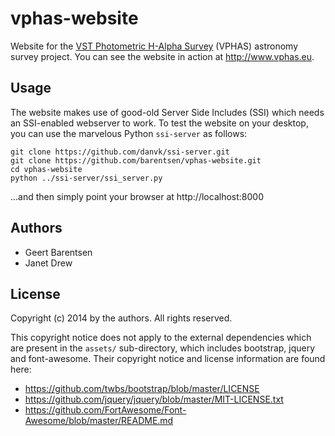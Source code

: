 vphas-website
=============

Website for the [VST Photometric H-Alpha Survey](http://www.vphas.eu) (VPHAS) astronomy survey project.
You can see the website in action at http://www.vphas.eu.


Usage
-----

The website makes use of good-old Server Side Includes (SSI) which needs an SSI-enabled webserver to work. To test the website on your desktop, you can use the marvelous Python `ssi-server` as follows:

```
git clone https://github.com/danvk/ssi-server.git
git clone https://github.com/barentsen/vphas-website.git
cd vphas-website
python ../ssi-server/ssi_server.py
```

...and then simply point your browser at http://localhost:8000

Authors
-------
* Geert Barentsen
* Janet Drew

License
-------

Copyright (c) 2014 by the authors. All rights reserved.

This copyright notice does not apply to the external dependencies 
which are present in the `assets/` sub-directory, which includes 
bootstrap, jquery and font-awesome. Their copyright notice and
license information are found here:

* https://github.com/twbs/bootstrap/blob/master/LICENSE
* https://github.com/jquery/jquery/blob/master/MIT-LICENSE.txt
* https://github.com/FortAwesome/Font-Awesome/blob/master/README.md
